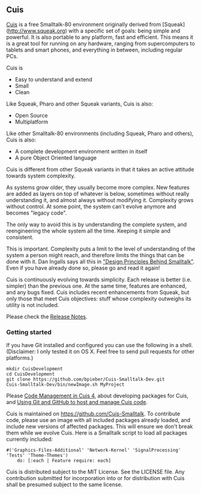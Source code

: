 Cuis
----

[Cuis](http://www.jvuletich.org/Cuis/Index.html) is a free Smalltalk-80 environment originally derived from [Squeak] (http://www.squeak.org) with a specific set of goals: being simple and powerful. It is also portable to any platform, fast and efficient. This means it is a great tool for running on any hardware, ranging from supercomputers to tablets and smart phones, and everything in between, including regular PCs.

Cuis is

* Easy to understand and extend
* Small
* Clean
 
Like Squeak, Pharo and other Squeak variants, Cuis is also:
* Open Source
* Multiplatform

Like other Smalltalk-80 environments (including Squeak, Pharo and others), Cuis is also:
* A complete development environment written in itself
* A pure Object Oriented language


Cuis is different from other Squeak variants in that it takes an active attitude towards system complexity.

As systems grow older, they usually become more complex. New features are added as layers on top of whatever is below, sometimes without really understanding it, and almost always without modifying it. Complexity grows without control. At some point, the system can't evolve anymore and becomes "legacy code".

The only way to avoid this is by understanding the complete system, and reengineering the whole system all the time. Keeping it simple and consistent.

This is important. Complexity puts a limit to the level of understanding of the system a person might reach, and therefore limits the things that can be done with it. Dan Ingalls says all this in ["Design Principles Behind Smalltalk"](http://www.cs.virginia.edu/~evans/cs655/readings/smalltalk.html). Even if you have already done so, please go and read it again!

Cuis is continuously evolving towards simplicity. Each release is better (i.e. simpler) than the previous one. At the same time, features are enhanced, and any bugs fixed. Cuis includes recent enhancements from Squeak, but only those that meet Cuis objectives: stuff whose complexity outweighs its utility is not included.

Please check the [Release Notes](http://www.jvuletich.org/Cuis/CuisReleaseNotes.html).

### Getting started ###
If you have Git installed and configured you can use the following in a shell. (Disclaimer: I only tested it on OS X. Feel free to send pull requests for other platforms.)
```
mkdir CuisDevelopment
cd CuisDevelopment
git clone https://github.com/bpieber/Cuis-Smalltalk-Dev.git
Cuis-Smalltalk-Dev/bin/newImage.sh MyProject
```
Please [Code Management in Cuis 4](http://www.jvuletich.org/Cuis/CodeManagementInCuis4.html), about developing packages for Cuis, and [Using Git and GitHub to host and manage Cuis code](http://www.jvuletich.org/Cuis/CuisAndGitHub.html).

Cuis is maintained on https://github.com/Cuis-Smalltalk. To contribute code, please use an image with all included packages already loaded, and include new versions of affected packages. This will ensure we don't break them while we evolve Cuis.
Here is a Smalltalk script to load all packages currently included:
```
#('Graphics-Files-Additional' 'Network-Kernel' 'SignalProcessing' 'Tests' 'Theme-Themes')
    do: [:each | Feature require: each]
```

Cuis is distributed subject to the MIT License. See the LICENSE file. Any contribution submitted for incorporation into or for distribution with Cuis shall be presumed subject to the same license.
